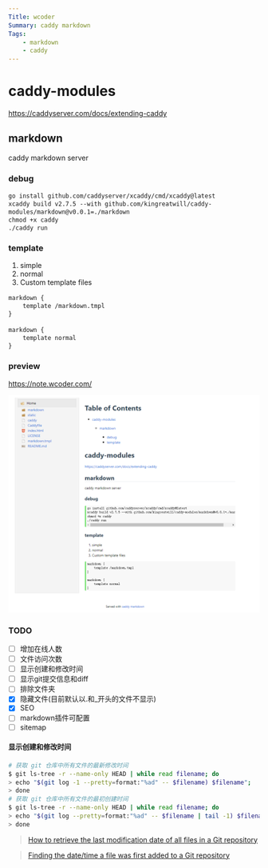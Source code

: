 ```yaml
---
Title: wcoder 
Summary: caddy markdown
Tags:
    - markdown
    - caddy
---
```


# caddy-modules

https://caddyserver.com/docs/extending-caddy

## markdown
caddy markdown server

### debug

```
go install github.com/caddyserver/xcaddy/cmd/xcaddy@latest
xcaddy build v2.7.5 --with github.com/kingreatwill/caddy-modules/markdown@v0.0.1=./markdown
chmod +x caddy
./caddy run
```

### template
1. simple
2. normal
3. Custom template files
```
markdown {
    template /markdown.tmpl
}

markdown {
    template normal
}
```

### preview

https://note.wcoder.com/

![](preview.png)

### TODO
- [ ] 增加在线人数
- [ ] 文件访问次数
- [ ] 显示创建和修改时间
- [ ] 显示git提交信息和diff
- [ ] 排除文件夹
- [x] 隐藏文件(目前默认以.和_开头的文件不显示)
- [x] SEO
- [ ] markdown插件可配置
- [ ] sitemap

#### 显示创建和修改时间
```bash
# 获取 git 仓库中所有文件的最新修改时间
$ git ls-tree -r --name-only HEAD | while read filename; do
> echo "$(git log -1 --pretty=format:"%ad" -- $filename) $filename";
> done
# 获取 git 仓库中所有文件的最初创建时间
$ git ls-tree -r --name-only HEAD | while read filename; do
> echo "$(git log --pretty=format:"%ad" -- $filename | tail -1) $filename";
> done
```

> [How to retrieve the last modification date of all files in a Git repository](https://serverfault.com/questions/401437/how-to-retrieve-the-last-modification-date-of-all-files-in-a-git-repository/401450#401450)

> [Finding the date/time a file was first added to a Git repository](https://stackoverflow.com/questions/2390199/finding-the-date-time-a-file-was-first-added-to-a-git-repository/2390382#2390382)
